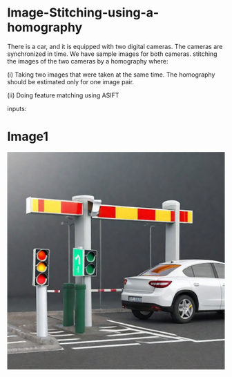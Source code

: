 # Image-Stitching-using-a-homography
There is a car, and it is equipped with two digital cameras. The cameras are synchronized in time. We have sample images for both cameras.  stitching the images of the two cameras by a homography where: 

 (i) Taking two images that were taken at the same time. The homography should be estimated only for one image pair. 

 (ii) Doing feature matching using ASIFT 


 inputs:
# Image1 
![Project Logo](https://github.com/AhmadEsmail/Smart-parking-system-ESP32/blob/main/1705233509657.png)
